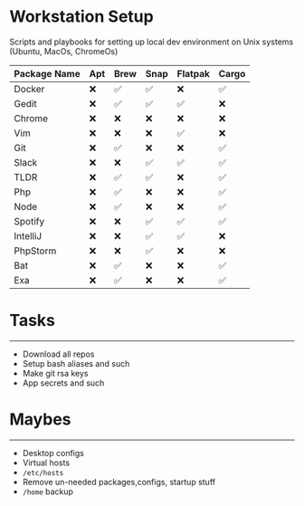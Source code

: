# Workstation Setup
Scripts and playbooks for setting up local dev environment on Unix systems (Ubuntu, MacOs, ChromeOs)

| Package Name | Apt | Brew | Snap | Flatpak | Cargo |
|--------------|-----|------|------|---------|-------|
| Docker       |❌   |✅    |✅   |❌       |✅     |
| Gedit        |❌   |✅    |✅   |✅       |❌     |
| Chrome       |❌   |❌    |❌   |❌       |❌     |
| Vim          |❌   |❌    |❌   |✅       |❌     |
| Git          |❌   |✅    |❌   |❌       |✅     |
| Slack        |❌   |❌    |✅   |✅       |✅     |
| TLDR         |❌   |✅    |✅   |❌       |✅     |
| Php          |❌   |✅    |❌   |❌       |✅     |
| Node         |❌   |✅    |❌   |❌       |✅     |
| Spotify      |❌   |❌    |✅   |✅       |✅     |
| IntelliJ     |❌   |❌    |✅   |✅       |❌     |
| PhpStorm     |❌   |❌    |✅   |❌       |❌     |
| Bat          |❌   |✅    |❌   |❌       |✅     |
| Exa          |❌   |✅    |❌   |❌       |✅     |

# Tasks
----
 * Download all repos
 * Setup bash aliases and such
 * Make git rsa keys
 * App secrets and such

# Maybes
----
 * Desktop configs
 * Virtual hosts
 * `/etc/hosts`
 * Remove un-needed packages,configs, startup stuff
 * `/home` backup
